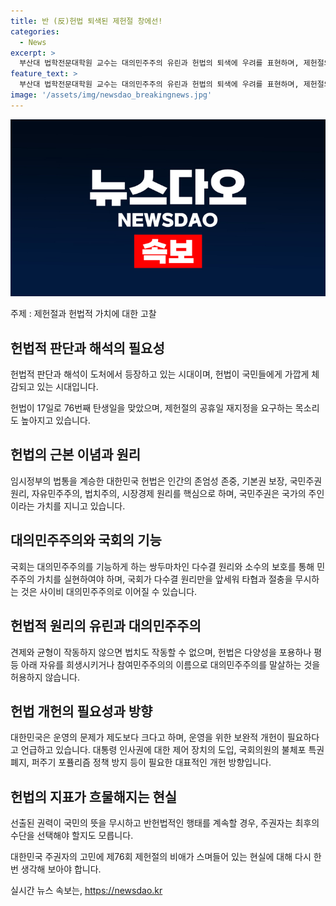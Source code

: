 ```yaml
---
title: 반 (反)헌법 퇴색된 제헌절 창에선!
categories:
  - News
excerpt: >
  부산대 법학전문대학원 교수는 대의민주주의 유린과 헌법의 퇴색에 우려를 표현하며, 제헌절의 의미를 되살리기 위한 요구와 개헌안의 필요성을 강조했다. 국민주권과 법치주의를 중요시하며, 국회의 다수결 원리만으로 소수를 배제하는 상황을 비판하고, 대의민주주의를 훼손하는 현실에 대해 우려를 나타냈다. 대한민국의 헌법을 존중하고 운영을 보완하기 위한 개헌이 필요하다는 주장과 함께, 국민의 의견을 존중하고 헌법을 지키는 것이 중요하다는 메시지를 전달했다.
feature_text: >
  부산대 법학전문대학원 교수는 대의민주주의 유린과 헌법의 퇴색에 우려를 표현하며, 제헌절의 의미를 되살리기 위한 요구와 개헌안의 필요성을 강조했다. 국민주권과 법치주의를 중요시하며, 국회의 다수결 원리만으로 소수를 배제하는 상황을 비판하고, 대의민주주의를 훼손하는 현실에 대해 우려를 나타냈다. 대한민국의 헌법을 존중하고 운영을 보완하기 위한 개헌이 필요하다는 주장과 함께, 국민의 의견을 존중하고 헌법을 지키는 것이 중요하다는 메시지를 전달했다.
image: '/assets/img/newsdao_breakingnews.jpg'
---
```


<p><img src="/assets/img/newsdao_breakingnews.jpg" alt="ontimetimes 속보" /></p>

<p>주제 : 제헌절과 헌법적 가치에 대한 고찰</p>

<h2 data-ke-size="size26">헌법적 판단과 해석의 필요성</h2>

<p data-ke-size="size16">헌법적 판단과 해석이 도처에서 등장하고 있는 시대이며, 헌법이 국민들에게 가깝게 체감되고 있는 시대입니다.</p>

<p data-ke-size="size16">헌법이 17일로 76번째 탄생일을 맞았으며, 제헌절의 공휴일 재지정을 요구하는 목소리도 높아지고 있습니다.</p>

<h2 data-ke-size="size26">헌법의 근본 이념과 원리</h2>

<p data-ke-size="size16">임시정부의 법통을 계승한 대한민국 헌법은 인간의 존엄성 존중, 기본권 보장, 국민주권 원리, 자유민주주의, 법치주의, 시장경제 원리를 핵심으로 하며, 국민주권은 국가의 주인이라는 가치를 지니고 있습니다.</p>

<h2 data-ke-size="size26">대의민주주의와 국회의 기능</h2>

<p data-ke-size="size16">국회는 대의민주주의를 기능하게 하는 쌍두마차인 다수결 원리와 소수의 보호를 통해 민주주의 가치를 실현하여야 하며, 국회가 다수결 원리만을 앞세워 타협과 절충을 무시하는 것은 사이비 대의민주주의로 이어질 수 있습니다.</p>

<h2 data-ke-size="size26">헌법적 원리의 유린과 대의민주주의</h2>

<p data-ke-size="size16">견제와 균형이 작동하지 않으면 법치도 작동할 수 없으며, 헌법은 다양성을 포용하나 평등 아래 자유를 희생시키거나 참여민주주의의 이름으로 대의민주주의를 말살하는 것을 허용하지 않습니다.</p>

<h2 data-ke-size="size26">헌법 개헌의 필요성과 방향</h2>

<p data-ke-size="size16">대한민국은 운영의 문제가 제도보다 크다고 하며, 운영을 위한 보완적 개헌이 필요하다고 언급하고 있습니다. 대통령 인사권에 대한 제어 장치의 도입, 국회의원의 불체포 특권 폐지, 퍼주기 포퓰리즘 정책 방지 등이 필요한 대표적인 개헌 방향입니다.</p>

<h2 data-ke-size="size26">헌법의 지표가 흐물해지는 현실</h2>

<p data-ke-size="size16">선출된 권력이 국민의 뜻을 무시하고 반헌법적인 행태를 계속할 경우, 주권자는 최후의 수단을 선택해야 할지도 모릅니다.</p>

<p data-ke-size="size16">대한민국 주권자의 고민에 제76회 제헌절의 비애가 스며들어 있는 현실에 대해 다시 한번 생각해 보아야 합니다.</p>
실시간 뉴스 속보는, <a href="https://newsdao.kr" rel="dofollow">https://newsdao.kr</a>


